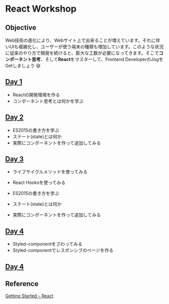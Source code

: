 React Workshop
===

Objective
---

Web技術の進化により、Webサイト上で出来ることが増えています。それに伴いUIも複雑化し、ユーザーが使う端末の種類も増加しています。このような状況に従来のやり方で開発を続けると、膨大な工数が必要になってきます。そこで**コンポーネント思考**、そして**React**をマスターして、Frontend DeveloperのJogをGetしましょう :smile:


[Day 1](./memorandum/Day1.md)
---

- Reactの開発環境を作る
- コンポーネント思考とは何かを学ぶ

[Day 2](./memorandum/Day2.md)
---

- ES2015の書き方を学ぶ
- ステート(state)とは何か
- 実際にコンポーネントを作って追加してみる

[Day 3](./memorandum/Day3.md)
---

- ライフサイクルメソッドを使ってみる
- React Hooksを使ってみる

- ES2015の書き方を学ぶ
- ステート(state)とは何か
- 実際にコンポーネントを作って追加してみる

[Day 4](./memorandum/Day4.md)
---

- Styled-componentをさわってみる
- Styled-componentでレスポンシブのページを作る


[Day 4](./memorandum/Day5.md)
---

Reference
---

[Getting Started – React](https://ja.reactjs.org/docs/getting-started.html)
